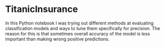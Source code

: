 # TitanicInsurance
In this Python notebook I was trying out different methods at evaluating classification models and ways to tune them specifically for precision. The reason for this is that sometimes overall accuracy of the model is less important than making wrong positive predictions. 

